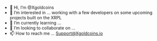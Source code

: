 - 👋 Hi, I’m @Xgoldcoins
- 👀 I’m interested in ... working with a few developers on some upcoming projects built on the XRPL
- 🌱 I’m currently learning ... 
- 💞️ I’m looking to collaborate on ...
- 📫 How to reach me ... Support@Xgoldcoins.io

<!---
Xgoldcoins/Xgoldcoins is a ✨ special ✨ repository because its `README.md` (this file) appears on your GitHub profile.
You can click the Preview link to take a look at your changes.
--->
